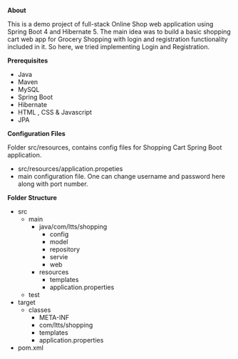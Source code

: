 **About**

This is a demo project of full-stack Online Shop web application using Spring Boot 4 and Hibernate 5. The main idea was to build a basic shopping cart web app for Grocery Shopping with login and registration functionality included in it. So here, we tried implementing Login and Registration.

**Prerequisites**

- Java
- Maven 
- MySQL
- Spring Boot
- Hibernate
- HTML , CSS & Javascript
- JPA

**Configuration Files**

Folder src/resources, contains config files for Shopping Cart Spring Boot application.
- src/resources/application.propeties
- main configuration file. One can change username and password here along with port number.


**Folder Structure**

- src
    - main
        - java/com/ltts/shopping
            - config
            - model
            - repository
            - servie
            - web
        - resources
            - templates
            - application.properties
    - test
- target
    - classes
        - META-INF
        - com/ltts/shopping
        - templates
        - application.properties
- pom.xml
